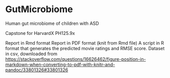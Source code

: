 # GutMicrobiome
Human gut microbiome of children with ASD

Capstone for HarvardX PH125.9x

Report in Rmd format
Report in PDF format (knit from Rmd file)
A script in R format that generates the predicted movie ratings and RMSE score.
Dataset in csv, downloaded from https://stackoverflow.com/questions/16626462/figure-position-in-markdown-when-converting-to-pdf-with-knitr-and-pandoc/33801326#33801326
